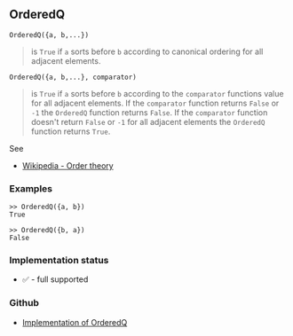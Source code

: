 ## OrderedQ

```
OrderedQ({a, b,...})
```

> is `True` if `a` sorts before `b` according to canonical ordering for all adjacent elements.

```
OrderedQ({a, b,...}, comparator)
```

> is `True` if `a` sorts before `b` according to the `comparator` functions value for all adjacent elements. If the `comparator` function returns `False` or `-1` the `OrderedQ` function returns `False`.  If the `comparator` function doesn't return `False` or `-1` for all adjacent elements the `OrderedQ` function returns `True`.

See
* [Wikipedia - Order theory](https://en.wikipedia.org/wiki/Order_theory)

### Examples

```
>> OrderedQ({a, b})
True

>> OrderedQ({b, a})
False
```






### Implementation status

* &#x2705; - full supported

### Github

* [Implementation of OrderedQ](https://github.com/axkr/symja_android_library/blob/master/symja_android_library/matheclipse-core/src/main/java/org/matheclipse/core/builtin/StructureFunctions.java#L1446) 
